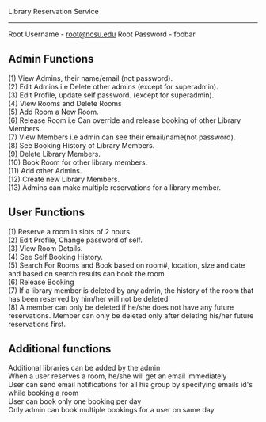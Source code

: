 
  Library Reservation Service
  
 -------------------------------
 Root Username - root@ncsu.edu
 Root Password - foobar
 

Admin Functions
---------------------------------
(1)  View Admins, their name/email (not password).<br />
(2)  Edit Admins i.e Delete other admins (except for superadmin).<br />
(3)  Edit Profile, update self password. (except for superadmin).<br />
(4)  View Rooms and Delete Rooms<br />
(5)  Add Room a New Room. <br />
(6)  Release Room i.e Can override and release booking of other Library Members.<br />
(7)  View Members i.e admin can see their email/name(not password).<br />
(8)  See Booking History of Library Members.<br />
(9)  Delete Library Members.<br />
(10) Book Room for other library members.<br />
(11) Add other Admins.<br />
(12) Create new Library Members.<br />
(13) Admins can make multiple reservations for a library member.<br />

User Functions<br />
----------------------------------------
(1)  Reserve a room in slots of 2 hours.<br />
(2)  Edit Profile, Change password of self.<br />
(3)  View Room Details.<br />
(4)  See Self Booking History.<br />
(5)  Search For Rooms and Book based on room#, location, size and date and based on search results can book the room.<br />
(6) Release Booking <br />
(7) If a library member is deleted by any admin, the history of the room that has been reserved by him/her will not be deleted.<br />
(8) A member can only be deleted if he/she does not have any future reservations. Member can only be deleted only after deleting his/her future reservations first.<br/>

Additional functions<br />
----------------------------
Additional libraries can be added by the admin<br />
When a user reserves a room, he/she will get an email immediately<br />
User can send email notifications for all his group by specifying emails id's while booking a room<br/>
User can book only one booking per day<br />
Only admin can book multiple bookings for a user on same day<br />
